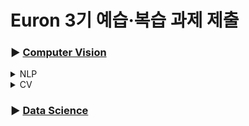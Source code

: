# Euron 3기 예습·복습 과제 제출

### ▶ [Computer Vision](https://github.com/Ewha-Euron/2022-2-Euron-CV)

<details>
<summary>NLP</summary>
<div markdown="1">       

  | 주차 | 내용             | 발표자                               | 발표자료 |
| ---- | ---------------- | ------------------------------------ | -------- |
|  17주차   |   cs224n 18강   |  문예지, 김수한   | [📚]()    |

## Assignment
### 📍 예습과제 

1️⃣ CS224N 18강을 수강하고, 요약 및 정리한 내용을 깃허브에 업로드  
2️⃣ (선택) 질문 사항이나 공유하고 싶은 내용 `Ewha-Euron/2022-02-Euron-NLP` issue에 추가

### 예습과제 제출 방법
  
> 해당 파일을 `master` branch에 업로드하신 후 해당 `master`  branch에서  `pull request` 를 진행해주세요.
  
- 과제 제출 방법
    - 레포: (origin) username/2022-2-Euron-Study-Assignment
    - 브랜치: `master`
    - 해당 주차 브랜치에 과제 업로드하고 Pull Request, 이때 label은 `NLP` , `예습과제`
    
### 📍 복습과제
  - 이번 주 강의는 NLP의 미래에 대한 개괄적인 강의로, 기술적인 부분이 많이 나오지는 않으므로 복습 과제는 없습니다.
  
## **Due**
- 17주차 예습과제
    - **1월 2일**까지 제출합니다.

</div>
</details>

<details>
<summary>CV</summary>
<div markdown="1">

<br />  
  
| 주차 | 내용         | 발표자                       | 발표자료 |
| ---- | ------------ | ---------------------------- | -------- |
|  17   |논문스터디    | 고주은, 백승민               |[📚] |



## Assignment
  

### **📍 17주차 예습과제 (~10/17)**

>  `3D human pose estimation in video with temporal convolutions and semi-supervised training`
>  `AN IMAGE IS WORTH 16X16 WORDS: TRANSFORMERS FOR IMAGE RECOGNITION AT SCALE`
>  주어진 논문을 읽고, 요약 및 정리한 내용을 깃허브에 업로드
    (선택) 질문 사항이나 공유하고 싶은 내용은 'Ewha-Euron/2022-2-Euron-CV' issue에 추가

### **📍 17주차 복습과제 (~10/17)**

- [https://cs231n.github.io/assignments2021/assignment3/](https://cs231n.github.io/assignments2021/assignment3/)의 `Q4: Generative  `Generative_Adversarial_Networks.ipynb` 을 완료하신 후, `.py` 파일로 변환해서 제출해주세요. (모든 cell을 하나의 py 파일에 합쳐주세요) - 파일명: `generative_adversarial_networks.py` 



**복습과제 제출 방법**

> 해당 파일을 Week_17 branch에 업로드하신 후 해당 Week_8-17 branch에서 pull request 를 진행해주세요.
>
## **Due**

- 8주차 예습과제
    - **1월 2일**까지 제출합니다.
- 7주차 복습과제
    - **1월 2일**까지 제출합니다.

</div>
</details>


### ▶ [Data Science](https://github.com/Ewha-Euron/2022-2-Euron-DS)
